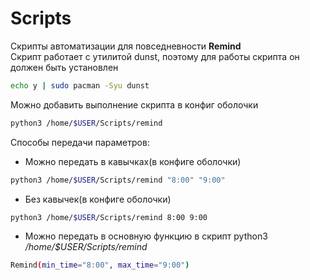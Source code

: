 # Scripts
Скрипты автоматизации для повседневности
**Remind**  
Скрипт работает с утилитой dunst, поэтому для работы скрипта он должен быть установлен
```sh
echo y | sudo pacman -Syu dunst
```

Можно добавить выполнение скрипта в конфиг оболочки
```sh
python3 /home/$USER/Scripts/remind
```
Способы передачи параметров:
- Можно передать в кавычках(в конфиге оболочки)
```sh
python3 /home/$USER/Scripts/remind "8:00" "9:00"
```
- Без кавычек(в конфиге оболочки)
```sh
python3 /home/$USER/Scripts/remind 8:00 9:00
```
- Можно передать в основную функцию в скрипт python3 */home/$USER/Scripts/remind*
```sh
Remind(min_time="8:00", max_time="9:00")
```
